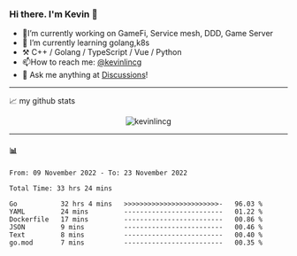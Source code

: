 ### Hi there. I'm Kevin 👋

- 🔭I’m currently working on GameFi, Service mesh, DDD, Game Server
- 🌱 I’m currently learning golang,k8s
-   :hammer_and_pick: C++ / Golang / TypeScript / Vue / Python
- 📫How to reach me: [@kevinlincg](https://twitter.com/kevinlincg) 
-   :thought_balloon: Ask me anything at [Discussions](https://github.com/kevinlincg/kevinlincg/discussions/new)!

---

📈 my github stats

<p align="center"> <img src="https://github-readme-stats-ouuan.vercel.app/api?username=kevinlincg&theme=dark&show_icons=true&count_private=true" alt="kevinlincg" />

---

#### :bar_chart: 

<!--START_SECTION:waka-->

```text
From: 09 November 2022 - To: 23 November 2022

Total Time: 33 hrs 24 mins

Go           32 hrs 4 mins   >>>>>>>>>>>>>>>>>>>>>>>>-   96.03 %
YAML         24 mins         -------------------------   01.22 %
Dockerfile   17 mins         -------------------------   00.86 %
JSON         9 mins          -------------------------   00.46 %
Text         8 mins          -------------------------   00.40 %
go.mod       7 mins          -------------------------   00.35 %
```

<!--END_SECTION:waka-->
